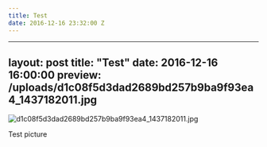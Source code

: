 ```yaml
---
title: Test
date: 2016-12-16 23:32:00 Z
---
```


---
layout: post
title:  "Test"
date:   2016-12-16 16:00:00
preview: /uploads/d1c08f5d3dad2689bd257b9ba9f93ea4_1437182011.jpg
---

![d1c08f5d3dad2689bd257b9ba9f93ea4_1437182011.jpg](/uploads/d1c08f5d3dad2689bd257b9ba9f93ea4_1437182011.jpg)

Test picture